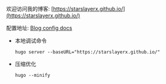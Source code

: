 欢迎访问我的博客: [https://starslayerx.github.io/](https://starslayerx.github.io/)

配置地址: [Blog config docs](https://hugo-narrow-docs.vercel.app/)

- 本地调试命令
    ```
    hugo server --baseURL="https://starslayerx.github.io/"
    ```
- 压缩优化
    ```
    hugo --minify
    ```

